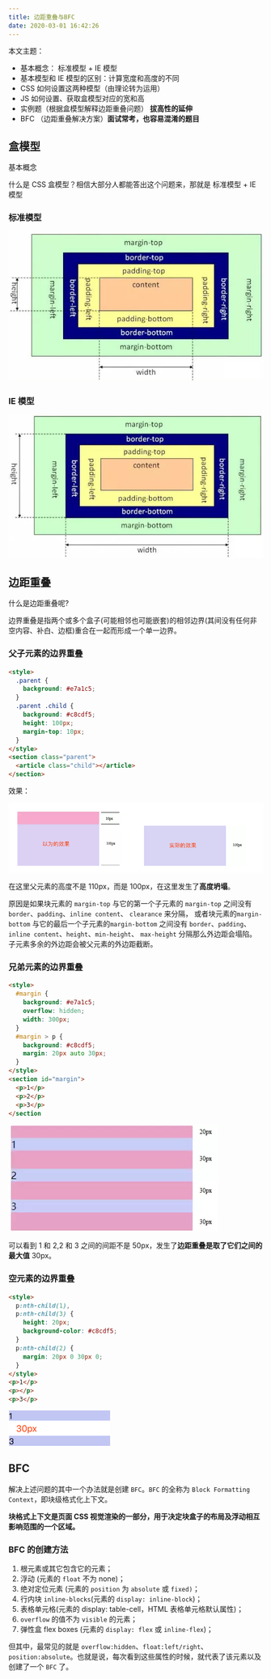 ```yaml
---
title: 边距重叠与BFC
date: 2020-03-01 16:42:26
---
```


本文主题：

- 基本概念： 标准模型 + IE 模型
- 基本模型和 IE 模型的区别：计算宽度和高度的不同
- CSS 如何设置这两种模型（由理论转为运用）
- JS 如何设置、获取盒模型对应的宽和高
- 实例题（根据盒模型解释边距重叠问题） **拔高性的延伸**
- BFC （边距重叠解决方案）**面试常考，也容易混淆的题目**

## 盒模型

基本概念

什么是 CSS 盒模型？相信大部分人都能答出这个问题来，那就是 标准模型 + IE 模型

### 标准模型

![](../../assets/html&css/standard-model.png)

### IE 模型

![](../../assets/html&css/ie-model.png)

## 边距重叠

什么是边距重叠呢?

边界重叠是指两个或多个盒子(可能相邻也可能嵌套)的相邻边界(其间没有任何非空内容、补白、边框)重合在一起而形成一个单一边界。

### 父子元素的边界重叠

```html {8}
<style>
  .parent {
    background: #e7a1c5;
  }
  .parent .child {
    background: #c8cdf5;
    height: 100px;
    margin-top: 10px;
  }
</style>
<section class="parent">
  <article class="child"></article>
</section>
```

效果：

![](../../assets/html&css/bfc1.png)

在这里父元素的高度不是 110px，而是 100px，在这里发生了**高度坍塌**。

原因是如果块元素的 `margin-top` 与它的第一个子元素的 `margin-top` 之间没有 `border`、`padding`、`inline content`、 `clearance` 来分隔，
或者块元素的`margin-bottom` 与它的最后一个子元素的`margin-bottom` 之间没有 `border`、`padding`、`inline content`、`height`、`min-height`、 `max-height` 分隔那么外边距会塌陷。子元素多余的外边距会被父元素的外边距截断。

### 兄弟元素的边界重叠

```html
<style>
  #margin {
    background: #e7a1c5;
    overflow: hidden;
    width: 300px;
  }
  #margin > p {
    background: #c8cdf5;
    margin: 20px auto 30px;
  }
</style>
<section id="margin">
  <p>1</p>
  <p>2</p>
  <p>3</p>
</section
```

![](../../assets/html&css/bfc2.png)

可以看到 1 和 2,2 和 3 之间的间距不是 50px，发生了**边距重叠是取了它们之间的最大值** 30px。

### 空元素的边界重叠

```html {8}
<style>
  p:nth-child(1),
  p:nth-child(3) {
    height: 20px;
    background-color: #c8cdf5;
  }
  p:nth-child(2) {
    margin: 20px 0 30px 0;
  }
</style>
<p>1</p>
<p></p>
<p>3</p>
```

![](../../assets/html&css/bfc3.png)

## BFC

解决上述问题的其中一个办法就是创建 `BFC`。`BFC` 的全称为 `Block Formatting Context`，即块级格式化上下文。

**块格式上下文是页面 CSS 视觉渲染的一部分，用于决定块盒子的布局及浮动相互影响范围的一个区域。**

### BFC 的创建方法

1. 根元素或其它包含它的元素；
2. 浮动 (元素的 `float` 不为 none)；
3. 绝对定位元素 (元素的 `position` 为 `absolute` 或 `fixed)`；
4. 行内块 `inline-blocks`(元素的 `display: inline-block`)；
5. 表格单元格(元素的 display: table-cell，HTML 表格单元格默认属性)；
6. `overflow` 的值不为 `visible` 的元素；
7. 弹性盒 flex boxes (元素的 `display: flex` 或 `inline-flex`)；

但其中，最常见的就是 `overflow:hidden`、`float:left/right`、`position:absolute`。也就是说，每次看到这些属性的时候，就代表了该元素以及创建了一个 `BFC` 了。

